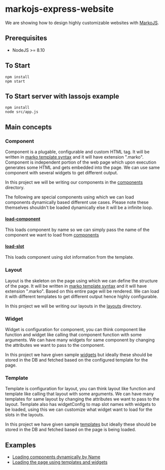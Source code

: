 # markojs-express-website
We are showing how to design highly customizable websites with [MarkoJS](https://markojs.com/).
## Prerequisites
* NodeJS >= 8.10
## To Start
```
npm install
npm start
```

## To Start server with lassojs example
```
npm install
node src/app.js
```

## Main concepts
### Component
Component is a plugable, configurable and custom HTML tag. It will be written in [marko template syntax](https://markojs.com/docs/syntax/) and it will have extension ".marko". Component is independent portion of the web page which upon execution generates some HTML and gets embedded into the page. We can use same component with several widgets to get different output.

In this project we will be writing our components in the [components](https://github.com/tensult/markojs-express-website/blob/master/src/components) directory.

The following are special components using which we can load components dynamically based different use cases. Please note these themselves shouldn't be loaded dynamically else it will be a infinite loop.

#### [load-component](https://github.com/tensult/markojs-express-website/blob/master/src/components/load-component/index.js)
This loads component by name so we can simply pass the name of the component we want to load from [components](https://github.com/tensult/markojs-express-website/blob/master/src/components/index.js)

#### [load-slot](https://github.com/tensult/markojs-express-website/blob/master/src/components/load-slot/index.js)
This loads component using slot information from the template.

### Layout
Layout is the skeleton on the page using which we can define the structure of the page. It will be written in [marko template syntax](https://markojs.com/docs/syntax/) and it will have extension ".marko". Based on this entire page will be rendered. We can load it with different templates to get different output hence highly configurable.

In this project we will be writing our layouts in the [layouts](https://github.com/tensult/markojs-express-website/blob/master/src/layouts) directory.

### Widget
Widget is configuration for component, you can think component like function and widget like calling that component function with some arguments. We can have many widgets for same component by changing the attributes we want to pass to the component.

In this project we have given sample [widgets](https://github.com/tensult/markojs-express-website/blob/master/data/widgets.js) but ideally these should be stored in the DB and fetched based on the configured template for the page.

### Template
Template is configuration for layout, you can think layout like function and template like calling that layout with some arguments. We can have many templates for same layout by changing the attributes we want to pass to the layout. Template also has widgetConfig to map slot names with widgets to be loaded, using this we can customize what widget want to load for the slots in the layouts.

In this project we have given sample [templates](https://github.com/tensult/markojs-express-website/blob/master/data/templates.js) but ideally these should be stored in the DB and fetched based on the page is being loaded.

## Examples
* [Loading components dynamically by Name](https://github.com/tensult/markojs-express-website/blob/master/src/layouts/dynamically-load-components) 
* [Loading the page using templates and widgets](https://github.com/tensult/markojs-express-website/blob/master/src/layouts/colors)



